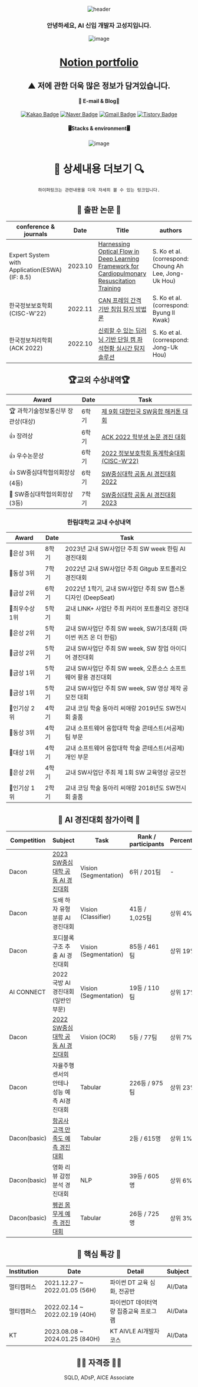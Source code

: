 <div align="center"> 
   <!-- 1,14,15,18,19,20,25,27,28 -->

<!-- [![Hits](https://hits.seeyoufarm.com/api/count/incr/badge.svg?url=https%3A%2F%2Fgithub.com%2Fseongjiko&count_bg=%23B9D7ED&title_bg=%235C6BC0&icon=github.svg&icon_color=%23FFFFFF&title=Visitors&edge_flat=false)](https://hits.seeyoufarm.com) -->

![header](https://capsule-render.vercel.app/api?type=waving&color=gradient&customColorList=14&height=230&section=header&text=SEONGJI-KO&animation=scaleIn&fontSize=90&fontAlignY=38&desc=Thank%20you%20for%20visiting%20my%20GitHub.&descAlignY=57&descAlign=62) </br>
<!-- [![Typing SVG](https://readme-typing-svg.demolab.com?font=Oswald&weight=500&size=40&duration=3000&pause=1000&color=FFFFFF&background=102B6A&center=true&vCenter=true&repeat=false&width=435&lines=-+About+Me+-)](https://git.io/typing-svg)


[![Typing SVG](https://readme-typing-svg.demolab.com?font=Oswald&weight=500&duration=3000&pause=1000&color=102b6a&background=FF5F0000&center=true&vCenter=true&width=435&lines=Majoring+about+AI+vision;Multiple+AI+Competitions+Participation+History;Multiple+AI+Paper+Submission+Experience;Multiple+AI-related+awards+experiences)](https://git.io/typing-svg)
-->
### 안녕하세요, AI 신입 개발자 고성지입니다.
![image](https://github.com/seongjiko/seongjiko/assets/46768743/26fb765a-8cd5-4568-ab73-1e04fa39c411)


# [Notion portfolio](https://www.notion.so/sjko/60407afad7c8492380b0d77902c75ad3)
## ▲ 저에 관한 더욱 많은 정보가 담겨있습니다.
#### :link: E-mail & Blog:link:
[![Kakao Badge](https://img.shields.io/badge/Kakao-FFCD00?style=flat-square&logo=Kakaotalk&logoColor=white&link=mailto:soc06202@kakao.com)](mailto:soc06202@kakao.com)
[![Naver Badge](https://img.shields.io/badge/Naver-03C75A?style=flat-square&logo=Naver&logoColor=white&link=mailto:soc06202@naver.com)](mailto:soc06202@naver.com)
[![Gmail Badge](https://img.shields.io/badge/Gmail-d14836?style=flat-square&logo=Gmail&logoColor=white&link=mailto:soc06202@gmail.com)](mailto:soc06202@gmail.com)
[![Tistory Badge](https://img.shields.io/badge/Tistory-000000?style=flat-square&logo=Tistory&logoColor=white&link=https://sjkoding.tistory.com)](https://sjkoding.tistory.com/)


#### 🖥️Stacks & environment🖥️
![image](https://github.com/seongjiko/seongjiko/assets/46768743/3bc679b5-cc3f-4501-a778-1902055a0217)

# 🔎 상세내용 더보기 🔍
`하이퍼링크는 관련내용을 더욱 자세히 볼 수 있는 링크입니다.`

## 📑 출판 논문 📑
   
| conference & journals 	| Date                   | Title                  	| authors
|-------------	|---------------------------------   |-----------------------	|--------------------
| Expert System with Application(ESWA)(IF: 8.5) | 2023.10    | [Harnessing Optical Flow in Deep Learning Framework for Cardiopulmonary Resuscitation Training](https://doi.org/10.1016/j.eswa.2023.121775)   | S. Ko et al. (correspond: Choung Ah Lee, Jong-Uk Hou)
| 한국정보보호학회 (CISC-W’22)   |   2022.11   | [CAN 프레임 간격 기반 침입 탐지 방법론](https://drive.google.com/file/d/1mPGJASFDbxuyq_kr2o7Wz7Wdxmy5P2CE/view?usp=sharing) | S. Ko et al. (correspond: Byung Il Kwak)
| 한국정보처리학회 (ACK 2022)  |   2022.10   | [신뢰할 수 있는 딥러닝 기반 단일 캠 좌석현황 실시간 탐지 솔루션](https://kiss.kstudy.com/Detail/Ar?key=3988536) | S. Ko et al. (correspond: Jong-Uk Hou)



## :trophy:교외 수상내역:trophy:
| Award 	| Date                         	          | Task                  	| 
|-------------	|---------------------------------   |-----------------------	|
| 🏆 과학기술정보통신부 장관상(대상)      	| 6학기    | [제 9회 대한민국 SW융합 해커톤 대회](https://github.com/seongjiko/DeepSeat_project)    |
| 👍 장려상   |   6학기   |   [ACK 2022 학부생 논문 경진 대회](https://kiss.kstudy.com/Detail/Ar?key=3988536)
| 👍 우수논문상   |    6학기    |    [2022 정보보호학회 동계학술대회(CISC-W’22)](https://drive.google.com/file/d/1mPGJASFDbxuyq_kr2o7Wz7Wdxmy5P2CE/view?usp=sharing)  |
| 👍 SW중심대학협의회장상(4등)   |   6학기   |   [SW중심대학 공동 AI 경진대회 2022](https://github.com/seongjiko/customocr)   |
| 🥉 SW중심대학협의회장상(3등)   |   7학기   |   [SW중심대학 공동 AI 경진대회 2023](https://github.com/seongjiko/Satellite_AI_competition)   |


### 한림대학교 교내 수상내역
   
| Award 	| Date                         	          | Task                  	| 
|-------------	|---------------------------------   |-----------------------	|
🥈은상 3위 | 8학기 | 2023년 교내 SW사업단 주최 SW week 한림 AI 경진대회
🥉동상 3위 | 7학기 | 2022년 교내 SW사업단 주최 Gitgub 포트폴리오 경진대회
🥈금상 2위 | 6학기 | 2022년 1학기, 교내 SW사업단 주최 SW 캡스톤디자인 (DeepSeat)
🥇최우수상 1위 | 5학기 | 교내 LINK+ 사업단 주최 커리어 포트폴리오 경진대회
🥈은상 2위 | 5학기 | 교내 SW사업단 주최 SW week, SW기초대회 (파이썬 퀴즈 온 더 한림)
🥈금상 2위 | 5학기 | 교내 SW사업단 주최 SW week, SW 창업 아이디어 경진대회
🥇금상 1위 | 5학기 | 교내 SW사업단 주최 SW week, 오픈소스 소프트웨어 활용 경진대회
🥉금상 1위 | 5학기 | 교내 SW사업단 주최 SW week, SW 영상 제작 공모전 대회
🥉인기상 2위 | 4학기 | 교내 코딩 학술 동아리 씨애랑 2019년도 SW전시회 출품
🥉동상 3위 | 4학기 | 교내 소프트웨어 융합대학 학술 콘테스트(서공제) 팀 부문
🥇대상 1위 | 4학기 | 교내 소프트웨어 융합대학 학술 콘테스트(서공제) 개인 부문
🥈은상 2위 | 4학기 | 교내 SW사업단 주최 제 1회 SW 교육영상 공모전
🥇인기상 1위 | 2학기 | 교내 코딩 학술 동아리 씨애랑 2018년도 SW전시회 출품
   

## 🤖 AI 경진대회 참가이력 🤖

| Competition 	| Subject                         	                | Task                  	| Rank / participants           | Percentile 	| Date  	|
|-------------	|---------------------------------	                |-----------------------	|---------------	            |------------	|-------	|
| Dacon       	| [2023 SW중심대학 공동 AI 경진대회](https://github.com/seongjiko/Satellite_AI_competition)	                | Vision (Segmentation)   	| 6위 / 201팀 	                | -             | 23/08 	|
| Dacon       	| 도배 하자 유형 분류 AI 경진대회 	                | Vision (Classifier)   	| 41등 / 1,025팀 	            | 상위 4%    	| 23/05 	|
| Dacon       	| 포디블록 구조 추출 AI 경진대회  	                | Vision (Segmentation) 	| 85등 / 461팀     	            | 상위 19%     	| 23/01     |
| AI CONNECT       	| 2022 국방 AI 경진대회 (일반인 부문)  	    | Vision (Segmentation) 	| 19등 / 110팀     	            | 상위 17%     	| 22/11     |
| Dacon        	| [2022 SW중심대학 공동 AI 경진대회](https://github.com/seongjiko/customocr)        	| Vision (OCR)             	| 5등 / 77팀             	    | 상위 7%      	| 22/10     |
| Dacon        	| 자율주행 센서의 안테나 성능 예측 AI경진대회        | Tabular             	    | 226등 / 975팀             	| 상위 23%      | 22/08     |
| Dacon(basic)  | [항공사 고객 만족도 예측 경진대회](https://sjkoding.tistory.com/14)        	        | Tabular             	    | 2등 / 615명             	    | 상위 1%      	| 22/02     |
| Dacon(basic)  | 영화 리뷰 감정분석 경진대회        	            | NLP             	        | 39등 / 605명             	    | 상위 6%      	| -      	|
| Dacon(basic)  | [펭귄 몸무게 예측 경진대회](https://sjkoding.tistory.com/7)        	                | Tabular             	    | 26등 / 725명             	    | 상위 3%      	| 22/01     |

<!--
## :bulb: 교내 교육 관련 활동내역 :bulb:
   
| Role 	| Date                         	          | Task                  	|     Subject   |
|-------------	|---------------------------------   |-----------------------	|-------------  |
| 보조강사      	| 18-동계    | 교내 신입생 SW캠프 보조강사 활동    |   JAVA
| 보조강사      	| 19-1    | 교내 SW사업단 주최 교원 SW교육 보조강사활동    |   Python   |
| 멘토      	| 19-1    | 교내 코딩 학술 동아리 씨애랑 멘토활동    |   Java   |
| 멘토      	| 19-1    | 교내 코딩 학술 동아리 노네임 멘토활동    |   C   |
| 멘토      	| 19-1    | 교내 SW사업단 주최 SW멘토링 멘토활동    |   Python   |
| 멘토      	| 19-하계    | SW 기초역량 강화 프로그램 멘토활동    |   C   |
| 멘토      	| 21-2    | 교내 코딩 학술 동아리 씨애랑 멘토활동    |   Algorithm (Python)   |
| 멘토      	| 21-2    | 교내 코딩 학술 동아리 씨애랑 멘토활동    |   Python   |
| 멘토      	| 21-2    | 교내 상생러닝 디딤돌 멘토링 멘토활동    |   학업 멘토   |
| 멘토      	| 21-2    | 교내 교과목 멘토링 멘토활동    |   C++, R   |
| 멘토      	| 22-동계    | 교내 SW사업단 동계 전공 멘토링 멘토활동    |   Python   |
| 멘토      	| 22-하계    | 교내 SW사업단 동계 전공 멘토링 멘토활동    |   Python   |
-->

<!--   
##  :mortar_board: 교내 활동내역 :mortar_board:
| Activity 	| Date                         	          | Detail                  	|   Role   |
|-------------	|---------------------------------   |-----------------------	|-------------  |
|   동아리 👨‍🎓   |   2018 ~   |   교내 소프트웨어융합대학 학술 동아리 씨애랑 회원 등록   |  회원  |
|   동아리 ⚽   |   2018 ~   |   교내 SW축구동아리 일레븐 회원 등록   |  회원  |
|   동아리 👨‍🎓   |   2019-1학기  |   교내 SW사업단, 학술 봉사 동아리 HSV 활동   |  회원  |
|   동아리 👨‍🎓   |   2019-1  |   교내 소프트웨어융합대학 학술 동아리 씨애랑   |  기획국장  |
|   동아리 👨‍🎓   |   2019-2  |   교내 소프트웨어융합대학 학술 동아리 씨애랑   |  라온팀장  |
|   동아리 👨‍🎓   |   2021-2  |   교내 소프트웨어융합대학 학술 동아리 씨애랑   |  기획국장  |
|   동아리 👨‍🎓   |   2022    |   교내 소프트웨어융합대학 학술 동아리 씨애랑   |  회장  |
|   연구실 💻  |   2022   |   2021년도 교내 MMC(Multimedia Computing Laboratory) 학부 연구생 등록   |   학부연구생   |
|   연구실 💻  |   2023-1   |   교내 스마트컴퓨팅 연구소 보조연구원 등록   |   보조연구원   |
|   학생회 🏫  |   2019   |   제 1대 빅데이터 학생회 '한결'   |   홍보부장   |
|   학생회 🏫  |   2021   |   제 3대 빅데이터 학생회 'PLUS'   |   복지부장   |
|   학생회 🏫  |   2022   |   제 4대 소프트웨어융합대학 학생회 'A:BLE'   |   홍보국장   |
-->

## 🏫 핵심 특강 🏫

| Institution  	| Date                         	          | Detail                  	|   Subject   |
|-------------	|---------------------------------   |-----------------------	|-------------  |
|   멀티캠퍼스   |   2021.12.27 ~ 2022.01.05 (56H)   |   파이썬 DT 교육 심화, 전공반   |     AI/Data   |
|   멀티캠퍼스   |   2022.02.14 ~ 2022.02.19 (40H)   |   파이썬DT 데이터역량 집중교육 프로그램   |     AI/Data   |
|   KT   |   2023.08.08 ~ 2024.01.25 (840H)   |   KT AIVLE AI개발자 코스   |   AI/Data   |

## 👨‍🎓 자격증 👨‍🎓
SQLD, ADsP, AICE Associate
